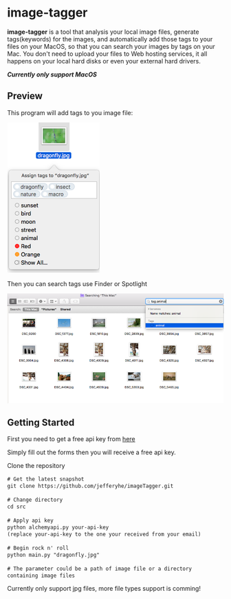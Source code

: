 # image-tagger
**image-tagger** is a tool that analysis your local image files, generate tags(keywords) for the images, and automatically add those tags to your files on your MacOS, so that you can search your images by tags on your Mac. You don't need to upload your files to Web hosting services, it all happens on your local hard disks or even your external hard drivers.

***Currently only support MacOS***


## Preview
This program will add tags to you image file:

![image](screenshot1.png)

Then you can search tags use Finder or Spotlight

![image](screenshot2.png)




## Getting Started

First you need to get a free api key from [here](http://www.alchemyapi.com/api/register.html)

Simply fill out the forms then you will receive a free api key.

Clone the repository

```
# Get the latest snapshot
git clone https://github.com/jefferyhe/imageTagger.git

# Change directory
cd src

# Apply api key
python alchemyapi.py your-api-key
(replace your-api-key to the one your received from your email)

# Begin rock n' roll
python main.py "dragonfly.jpg"

# The parameter could be a path of image file or a directory containing image files
```
Currently only support jpg files, more file types support is comming!


